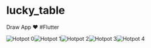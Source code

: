 # lucky_table

Draw App ❤ #Flutter


![Hotpot 0](https://github.com/selmancanklnc/LuckyTable/assets/62688928/e0238eed-f9a3-47c4-892a-4ba6ca5e4479)![Hotpot 1](https://github.com/selmancanklnc/LuckyTable/assets/62688928/2a510e4a-b782-43ac-87f3-e3a9c92c89e9)![Hotpot 2](https://github.com/selmancanklnc/LuckyTable/assets/62688928/0679b3df-33e2-4e12-97f6-a632e96881d3)![Hotpot 3](https://github.com/selmancanklnc/LuckyTable/assets/62688928/b0eed011-e43e-4f14-bff9-04f858221d6e)![Hotpot 4](https://github.com/selmancanklnc/LuckyTable/assets/62688928/65d01283-accb-4f92-8897-47a80ff31b88)




